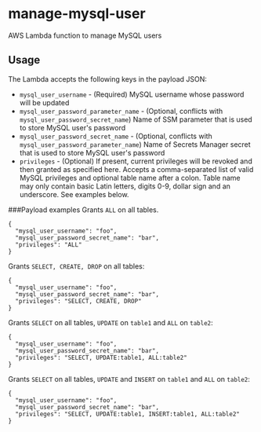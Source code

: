 # manage-mysql-user
AWS Lambda function to manage MySQL users

## Usage
The Lambda accepts the following keys in the payload JSON:   
* `mysql_user_username` - (Required) MySQL username whose password will be updated
* `mysql_user_password_parameter_name` - (Optional, conflicts with `mysql_user_password_secret_name`) Name of SSM parameter that is used to store MySQL user's password
* `mysql_user_password_secret_name` - (Optional, conflicts with `mysql_user_password_parameter_name`) Name of Secrets Manager secret that is used to store MySQL user's password
* `privileges` - (Optional) If present, current privileges will be revoked and then granted as specified here. Accepts a comma-separated list of valid MySQL privileges and optional table name after a colon. Table name may only contain basic Latin letters, digits 0-9, dollar sign and an underscore. See examples below.

###Payload examples
Grants `ALL` on all tables.  
```
{
  "mysql_user_username": "foo",
  "mysql_user_password_secret_name": "bar",
  "privileges": "ALL"
}
```

Grants `SELECT, CREATE, DROP` on all tables: 
```
{
  "mysql_user_username": "foo",
  "mysql_user_password_secret_name": "bar",
  "privileges": "SELECT, CREATE, DROP"
}
```

Grants `SELECT` on all tables, `UPDATE` on `table1` and `ALL` on `table2`: 
```
{
  "mysql_user_username": "foo",
  "mysql_user_password_secret_name": "bar",
  "privileges": "SELECT, UPDATE:table1, ALL:table2"
}
```

Grants `SELECT` on all tables, `UPDATE` and `INSERT` on `table1` and `ALL` on `table2`: 
```
{
  "mysql_user_username": "foo",
  "mysql_user_password_secret_name": "bar",
  "privileges": "SELECT, UPDATE:table1, INSERT:table1, ALL:table2"
}
```
